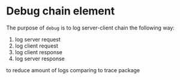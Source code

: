 # Debug chain element

The purpose of `debug` is to log server-client chain the following way:

1. log server request
2. log client request
3. log client response
4. log server response

to reduce amount of logs comparing to trace package
